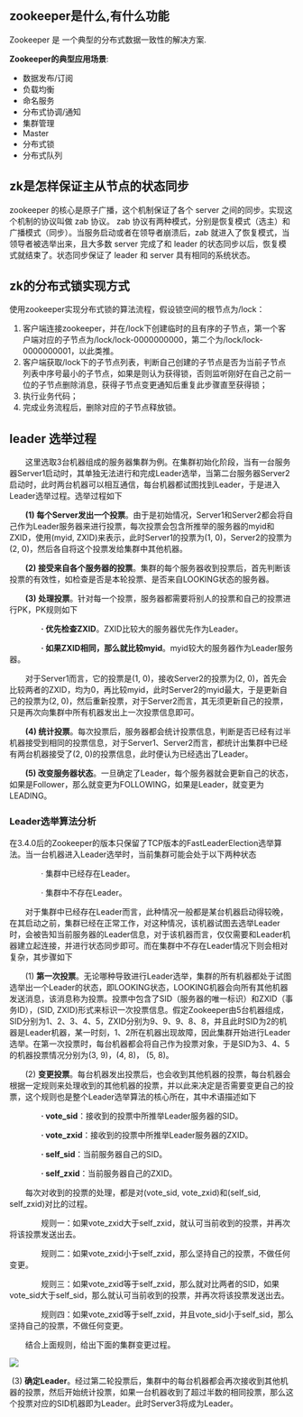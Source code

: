 ## zookeeper是什么,有什么功能

Zookeeper 是 一个典型的分布式数据一致性的解决方案.

**Zookeeper的典型应用场景**:

- 数据发布/订阅
- 负载均衡
- 命名服务
- 分布式协调/通知
- 集群管理
- Master
- 分布式锁
- 分布式队列

## zk是怎样保证主从节点的状态同步

zookeeper 的核心是原子广播，这个机制保证了各个 server 之间的同步。实现这个机制的协议叫做 zab 协议。 zab 协议有两种模式，分别是恢复模式（选主）和广播模式（同步）。当服务启动或者在领导者崩溃后，zab 就进入了恢复模式，当领导者被选举出来，且大多数 server 完成了和 leader 的状态同步以后，恢复模式就结束了。状态同步保证了 leader 和 server 具有相同的系统状态。

## zk的分布式锁实现方式
使用zookeeper实现分布式锁的算法流程，假设锁空间的根节点为/lock：

1. 客户端连接zookeeper，并在/lock下创建临时的且有序的子节点，第一个客户端对应的子节点为/lock/lock-0000000000，第二个为/lock/lock-0000000001，以此类推。
2. 客户端获取/lock下的子节点列表，判断自己创建的子节点是否为当前子节点列表中序号最小的子节点，如果是则认为获得锁，否则监听刚好在自己之前一位的子节点删除消息，获得子节点变更通知后重复此步骤直至获得锁；
3. 执行业务代码；
4. 完成业务流程后，删除对应的子节点释放锁。

## leader 选举过程

　　这里选取3台机器组成的服务器集群为例。在集群初始化阶段，当有一台服务器Server1启动时，其单独无法进行和完成Leader选举，当第二台服务器Server2启动时，此时两台机器可以相互通信，每台机器都试图找到Leader，于是进入Leader选举过程。选举过程如下

　　**(1) 每个Server发出一个投票**。由于是初始情况，Server1和Server2都会将自己作为Leader服务器来进行投票，每次投票会包含所推举的服务器的myid和ZXID，使用(myid, ZXID)来表示，此时Server1的投票为(1, 0)，Server2的投票为(2, 0)，然后各自将这个投票发给集群中其他机器。

　　**(2) 接受来自各个服务器的投票**。集群的每个服务器收到投票后，首先判断该投票的有效性，如检查是否是本轮投票、是否来自LOOKING状态的服务器。

　　**(3) 处理投票**。针对每一个投票，服务器都需要将别人的投票和自己的投票进行PK，PK规则如下

　　　　**· 优先检查ZXID**。ZXID比较大的服务器优先作为Leader。

　　　　**· 如果ZXID相同，那么就比较myid**。myid较大的服务器作为Leader服务器。

　　对于Server1而言，它的投票是(1, 0)，接收Server2的投票为(2, 0)，首先会比较两者的ZXID，均为0，再比较myid，此时Server2的myid最大，于是更新自己的投票为(2, 0)，然后重新投票，对于Server2而言，其无须更新自己的投票，只是再次向集群中所有机器发出上一次投票信息即可。

　　**(4) 统计投票**。每次投票后，服务器都会统计投票信息，判断是否已经有过半机器接受到相同的投票信息，对于Server1、Server2而言，都统计出集群中已经有两台机器接受了(2, 0)的投票信息，此时便认为已经选出了Leader。

　　**(5) 改变服务器状态**。一旦确定了Leader，每个服务器就会更新自己的状态，如果是Follower，那么就变更为FOLLOWING，如果是Leader，就变更为LEADING。



### Leader选举算法分析

在3.4.0后的Zookeeper的版本只保留了TCP版本的FastLeaderElection选举算法。当一台机器进入Leader选举时，当前集群可能会处于以下两种状态

　　　　· 集群中已经存在Leader。

　　　　· 集群中不存在Leader。

　　对于集群中已经存在Leader而言，此种情况一般都是某台机器启动得较晚，在其启动之前，集群已经在正常工作，对这种情况，该机器试图去选举Leader时，会被告知当前服务器的Leader信息，对于该机器而言，仅仅需要和Leader机器建立起连接，并进行状态同步即可。而在集群中不存在Leader情况下则会相对复杂，其步骤如下

　　(1) **第一次投票**。无论哪种导致进行Leader选举，集群的所有机器都处于试图选举出一个Leader的状态，即LOOKING状态，LOOKING机器会向所有其他机器发送消息，该消息称为投票。投票中包含了SID（服务器的唯一标识）和ZXID（事务ID），(SID, ZXID)形式来标识一次投票信息。假定Zookeeper由5台机器组成，SID分别为1、2、3、4、5，ZXID分别为9、9、9、8、8，并且此时SID为2的机器是Leader机器，某一时刻，1、2所在机器出现故障，因此集群开始进行Leader选举。在第一次投票时，每台机器都会将自己作为投票对象，于是SID为3、4、5的机器投票情况分别为(3, 9)，(4, 8)， (5, 8)。

　　(2) **变更投票**。每台机器发出投票后，也会收到其他机器的投票，每台机器会根据一定规则来处理收到的其他机器的投票，并以此来决定是否需要变更自己的投票，这个规则也是整个Leader选举算法的核心所在，其中术语描述如下

　　　　**· vote_sid**：接收到的投票中所推举Leader服务器的SID。

　　　　**· vote_zxid**：接收到的投票中所推举Leader服务器的ZXID。

　　　　**· self_sid**：当前服务器自己的SID。

　　　　**· self_zxid**：当前服务器自己的ZXID。

　　每次对收到的投票的处理，都是对(vote_sid, vote_zxid)和(self_sid, self_zxid)对比的过程。

　　　　规则一：如果vote_zxid大于self_zxid，就认可当前收到的投票，并再次将该投票发送出去。

　　　　规则二：如果vote_zxid小于self_zxid，那么坚持自己的投票，不做任何变更。

　　　　规则三：如果vote_zxid等于self_zxid，那么就对比两者的SID，如果vote_sid大于self_sid，那么就认可当前收到的投票，并再次将该投票发送出去。

　　　　规则四：如果vote_zxid等于self_zxid，并且vote_sid小于self_sid，那么坚持自己的投票，不做任何变更。

　　结合上面规则，给出下面的集群变更过程。

![](../pictures/leader选举算法.png)

​	(3) **确定Leader**。经过第二轮投票后，集群中的每台机器都会再次接收到其他机器的投票，然后开始统计投票，如果一台机器收到了超过半数的相同投票，那么这个投票对应的SID机器即为Leader。此时Server3将成为Leader。
